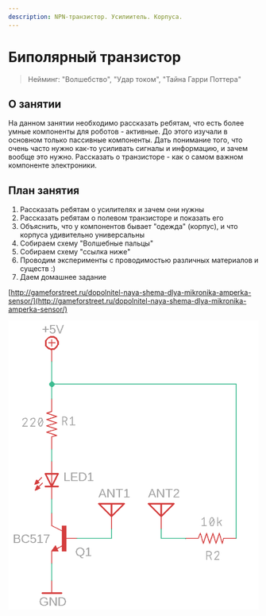 ```yaml
---
description: NPN-транзистор. Усилиитель. Корпуса.
---
```


# Биполярный транзистор

> Нейминг: "Волшебство", "Удар током", "Тайна Гарри Поттера"

## О занятии

На данном занятии необходимо рассказать ребятам, что есть более умные компоненты для роботов - активные. До этого изучали в основном только пассивные компоненты. Дать понимание того, что очень часто нужно как-то усиливать сигналы и информацию, и зачем вообще это нужно. Рассказать о транзисторе - как о самом важном компоненте электроники.

## План занятия

1. Рассказать ребятам о усилителях и зачем они нужны
2. Рассказать ребятам о полевом транзисторе и показать его
3. Объяснить, что у компонентов бывает "одежда" \(корпус\), и что корпуса удивительно универсальны
4. Собираем схему "Волшебные пальцы"
5. Собираем схему "ссылка ниже"
6. Проводим эксперименты с проводимостью различных материалов и существ :\)
7. Даем домашнее задание

[http://gameforstreet.ru/dopolnitel-naya-shema-dlya-mikronika-amperka-sensor/](http://gameforstreet.ru/dopolnitel-naya-shema-dlya-mikronika-amperka-sensor/)

![](../.gitbook/assets/bipolar.png)


